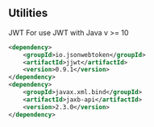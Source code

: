 ## Utilities

JWT
For use JWT with Java v >= 10 

```xml
<dependency>
	<groupId>io.jsonwebtoken</groupId>
	<artifactId>jjwt</artifactId>
	<version>0.9.1</version>
</dependency>
<dependency>
    <groupId>javax.xml.bind</groupId>
	<artifactId>jaxb-api</artifactId>
	<version>2.3.0</version>
</dependency>
```